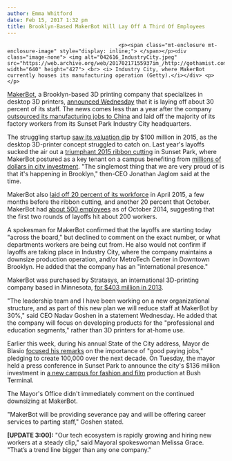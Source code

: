```yaml
---
author: Emma Whitford
date: Feb 15, 2017 1:32 pm
title: Brooklyn-Based MakerBot Will Lay Off A Third Of Employees
---
```


	
										<p><span class="mt-enclosure mt-enclosure-image" style="display: inline;"> </span></p><div class="image-none"> <img alt="042616_IndustryCity.jpeg" src="https://web.archive.org/web/20170217155937im_/http://gothamist.com/attachments/nyc_ewhitford/042616_IndustryCity.jpeg" width="640" height="427"> <br> <i> Industry City, where MakerBot currently houses its manufacturing operation (Getty).</i></div> <p></p>

<p><a href="https://web.archive.org/web/20170217155937/https://www.makerbot.com/products/3d-printers/">MakerBot</a>, a Brooklyn-based 3D printing company that specializes in desktop 3D printers, <a href="https://web.archive.org/web/20170217155937/https://www.makerbot.com/media-center/2017/02/15/makerbot-long-term-goals">announced Wednesday</a> that it is laying off about 30 percent of its staff. The news comes less than a year after the company <a href="https://web.archive.org/web/20170217155937/http://gothamist.com/2016/04/26/china_is_the_new_brooklyn.php">outsourced its manufacturing jobs to China</a> and laid off the majority of its factory workers from its Sunset Park Industry City headquarters. </p>

<p>The struggling startup <a href="https://web.archive.org/web/20170217155937/http://www.xconomy.com/new-york/2015/02/03/stratasys-takes-write-down-on-makerbot-is-3d-printing-due-a-reckoning/">saw its valuation dip</a> by $100 million in 2015, as the desktop 3D-printer concept struggled to catch on. Last year&apos;s layoffs sucked the air out a <a href="https://web.archive.org/web/20170217155937/http://fortune.com/2015/07/22/makerbot-factory-brooklyn/">triumphant 2015 ribbon cutting</a> in Sunset Park, where MakerBot postured as a key tenant on a campus benefiting from <a href="https://web.archive.org/web/20170217155937/http://www.crainsnewyork.com/article/20150309/BLOGS04/150309863/developers-unveil-1b-brooklyn-hipster-mega-project">millions of dollars in city investment</a>. &quot;The singlemost thing that we are very proud of is that it&apos;s happening in Brooklyn,&quot; then-CEO Jonathan Jaglom said at the time. </p>

<p>MakerBot also <a href="https://web.archive.org/web/20170217155937/http://motherboard.vice.com/read/makerbot-just-laid-off-20-percent-of-its-staff">laid off 20 percent of its workforce</a> in April 2015, a few months before the ribbon cutting, and another 20 percent that October. MakerBot had <a href="https://web.archive.org/web/20170217155937/http://www.chicagotribune.com/bluesky/hub/chi-inc-bre-pettis-makerbot-bsi-hub-story.html">about 500 employees</a> as of October 2014, suggesting that the first two rounds of layoffs hit about 200 workers.</p>

<p>A spokesman for MakerBot confirmed that the layoffs are starting today &quot;across the board,&quot; but declined to comment on the exact number, or what departments workers are being cut from. He also would not confirm if layoffs are taking place in Industry City, where the company maintains a downsize production operation, and/or MetroTech Center in Downtown Brooklyn. He added that the company has an &quot;international presence.&quot; </p>

<p>MakerBot was purchased by Stratasys, an international 3D-printing company based in Minnesota, <a href="https://web.archive.org/web/20170217155937/http://money.cnn.com/2013/06/19/technology/makerbot-stratasys-merger/">for $403 million in 2013</a>.</p>

<p>&quot;The leadership team and I have been working on a new organizational structure, and as part of this new plan we will reduce staff at MakerBot by 30%,&quot; said CEO Nadav Goshen in a statement Wednesday. He added that the company will focus on developing products for the &quot;professional and education segments,&quot; rather than 3D printers for at-home use. </p>

<p>Earlier this week, during his annual State of the City address, Mayor de Blasio <a href="https://web.archive.org/web/20170217155937/https://www.nytimes.com/2017/02/13/nyregion/mayor-de-blasio-new-york-state-of-city-address.html?_r=0">focused his remarks</a> on the importance of &quot;good paying jobs,&quot; pledging to create 100,000 over the next decade. On Tuesday, the mayor held a press conference in Sunset Park to announce the city&apos;s $136 million investment in <a href="https://web.archive.org/web/20170217155937/https://www.dropbox.com/sh/5xyjvb6a7j1c7cl/AAA-FBe5gvVbtsW0RPrOJJBja?dl=0">a new campus for fashion and film</a> production at Bush Terminal. </p>

<p>The Mayor&apos;s Office didn&apos;t immediately comment on the continued downsizing at MakerBot. </p>

<p>&quot;MakerBot will be providing severance pay and will be offering career services to parting staff,&quot; Goshen stated. </p>

<p><strong>[UPDATE 3:00]:</strong> &quot;Our tech ecosystem is rapidly growing and hiring new workers at a steady clip,&quot; said Mayoral spokeswoman Melissa Grace. &quot;That&#x2019;s a trend line bigger than any one company.&quot; </p>					
										
									
				